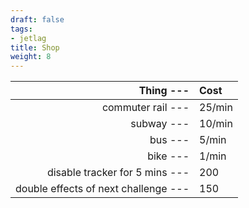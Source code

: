 ```yaml
---
draft: false
tags:
- jetlag
title: Shop
weight: 8
---
```



|                         **Thing ---** | **Cost** |
| ------------------------------------: | :------- |
|                    commuter rail  --- | 25/min   |
|                           subway  --- | 10/min   |
|                              bus  --- | 5/min    |
|                             bike  --- | 1/min    |
|       disable tracker for 5 mins  --- | 200      |
| double effects of next challenge  --- | 150      |
